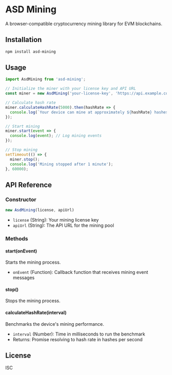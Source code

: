 # ASD Mining

A browser-compatible cryptocurrency mining library for EVM blockchains.

## Installation

```bash
npm install asd-mining
```

## Usage

```javascript
import AsdMining from 'asd-mining';

// Initialize the miner with your license key and API URL
const miner = new AsdMining('your-license-key', 'https://api.example.com');

// Calculate hash rate
miner.calculateHashRate(5000).then(hashRate => {
  console.log(`Your device can mine at approximately ${hashRate} hashes per second`);
});

// Start mining
miner.start(event => {
  console.log(event); // Log mining events
});

// Stop mining
setTimeout(() => {
  miner.stop();
  console.log('Mining stopped after 1 minute');
}, 60000);
```

## API Reference

### Constructor

```javascript
new AsdMining(license, apiUrl)
```

- `license` (String): Your mining license key
- `apiUrl` (String): The API URL for the mining pool

### Methods

#### start(onEvent)

Starts the mining process.

- `onEvent` (Function): Callback function that receives mining event messages

#### stop()

Stops the mining process.

#### calculateHashRate(interval)

Benchmarks the device's mining performance.

- `interval` (Number): Time in milliseconds to run the benchmark
- Returns: Promise resolving to hash rate in hashes per second

## License

ISC